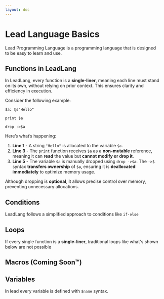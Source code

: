 ```yaml
---
layout: doc
---
```


# Lead Language Basics

Lead Programming Language is a programming language that is designed to be easy to learn and use.

## Functions in LeadLang

In LeadLang, every function is a **single-liner**, meaning each line must stand on its own, without relying on prior context. This ensures clarity and efficiency in execution.

Consider the following example:

```lead{1,3,5}:line-numbers
$a: @s"Hello"

print $a

drop ->$a
```

Here’s what’s happening:

1. **Line 1** - A string `"Hello"` is allocated to the variable `$a`.
2. **Line 3** - The `print` function receives `$a` as a **non-mutable** reference, meaning it can **read** the value but **cannot modify or drop it**.
3. **Line 5** - The variable `$a` is manually dropped using `drop ->$a`. The `->$` syntax **transfers ownership** of `$a`, ensuring it is **deallocated immediately** to optimize memory usage.

Although dropping is **optional**, it allows precise control over memory, preventing unnecessary allocations.

## Conditions

LeadLang follows a simplified approach to conditions like `if-else`

## Loops

If every single function is a **single-liner**, traditional loops like what's shown below are not possible

## Macros (Coming Soon:tm:)

## Variables

In lead every variable is defined with `$name` syntax.
